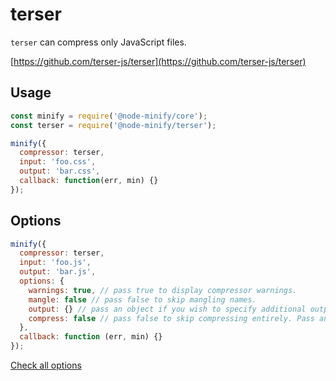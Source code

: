 # terser

`terser` can compress only JavaScript files.

[https://github.com/terser-js/terser](https://github.com/terser-js/terser)

## Usage

```js
const minify = require('@node-minify/core');
const terser = require('@node-minify/terser');

minify({
  compressor: terser,
  input: 'foo.css',
  output: 'bar.css',
  callback: function(err, min) {}
});
```

## Options

```js
minify({
  compressor: terser,
  input: 'foo.js',
  output: 'bar.js',
  options: {
    warnings: true, // pass true to display compressor warnings.
    mangle: false // pass false to skip mangling names.
    output: {} // pass an object if you wish to specify additional output options. The defaults are optimized for best compression.
    compress: false // pass false to skip compressing entirely. Pass an object to specify custom compressor options.
  },
  callback: function (err, min) {}
});
```

[Check all options](https://github.com/terser-js/terser)
